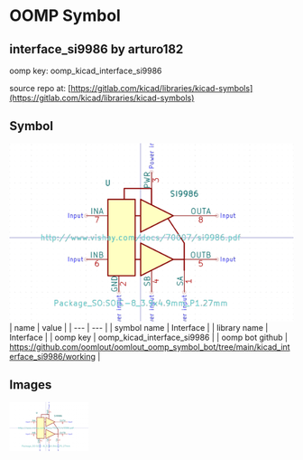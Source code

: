 # OOMP Symbol  
## interface_si9986  by arturo182  
  
oomp key: oomp_kicad_interface_si9986  
  
source repo at: [https://gitlab.com/kicad/libraries/kicad-symbols](https://gitlab.com/kicad/libraries/kicad-symbols)  
## Symbol  
  
[![working.png](working_600.png)](working.png)  
| name | value | 
| --- | --- | 
| symbol name | Interface | 
| library name | Interface | 
| oomp key | oomp_kicad_interface_si9986 | 
| oomp bot github | https://github.com/oomlout/oomlout_oomp_symbol_bot/tree/main/kicad_interface_si9986/working | 
## Images  
  
[![working.png](working_140.png)](working.png)  
